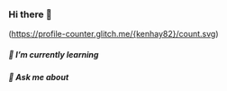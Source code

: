 ### Hi there 👋

(https://profile-counter.glitch.me/{kenhay82}/count.svg)


##### 🌱 I’m currently learning 
##### 💬 Ask me about

<!--
**kenhay82/kenhay82** is a ✨ _special_ ✨ repository because its `README.md` (this file) appears on your GitHub profile.

Here are some ideas to get you started:

- 🔭 I’m currently working on ...
- 🌱 I’m currently learning ...
- 👯 I’m looking to collaborate on ...
- 🤔 I’m looking for help with ...
- 💬 Ask me about ...
- 📫 How to reach me: ...
- 😄 Pronouns: ...
- ⚡ Fun fact: ...
-->

